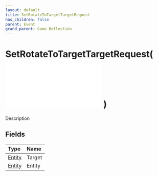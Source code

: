 ```yaml
---
layout: default
title: SetRotateToTargetTargetRequest
has_children: false
parent: Event
grand_parent: Game Reflection
---
```

# SetRotateToTargetTargetRequest( ![ EntityEventBase ](/game-reflection/events/entity_event_base.md) )
Description 

## Fields
| Type | Name |
|:-------------|:--------------|
| [Entity](/game-reflection/classes/entity.md) | Target |
| [Entity](/game-reflection/classes/entity.md) | Entity |
